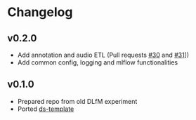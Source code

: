 # Changelog

## v0.2.0

- Add annotation and audio ETL (Pull requests [#30](https://github.com/sertansenturk/makam_recognition_experiments/pull/30) and [#31](https://github.com/sertansenturk/makam_recognition_experiments/pull/31)])
- Add common config, logging and mlflow functionalities

## v0.1.0

- Prepared repo from old DLfM experiment
- Ported [ds-template](https://github.com/sertansenturk/ds-template)
